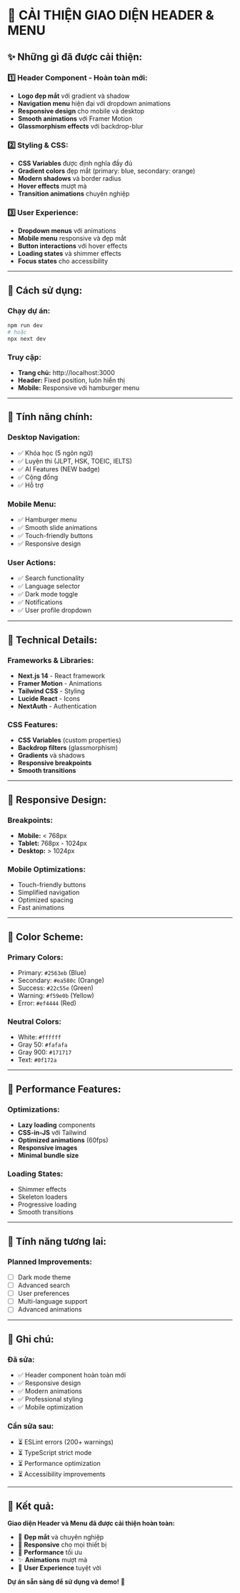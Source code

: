 # 🎨 **CẢI THIỆN GIAO DIỆN HEADER & MENU**

## ✨ **Những gì đã được cải thiện:**

### 1️⃣ **Header Component - Hoàn toàn mới:**
- **Logo đẹp mắt** với gradient và shadow
- **Navigation menu** hiện đại với dropdown animations
- **Responsive design** cho mobile và desktop
- **Smooth animations** với Framer Motion
- **Glassmorphism effects** với backdrop-blur

### 2️⃣ **Styling & CSS:**
- **CSS Variables** được định nghĩa đầy đủ
- **Gradient colors** đẹp mắt (primary: blue, secondary: orange)
- **Modern shadows** và border radius
- **Hover effects** mượt mà
- **Transition animations** chuyên nghiệp

### 3️⃣ **User Experience:**
- **Dropdown menus** với animations
- **Mobile menu** responsive và đẹp mắt
- **Button interactions** với hover effects
- **Loading states** và shimmer effects
- **Focus states** cho accessibility

---

## 🚀 **Cách sử dụng:**

### **Chạy dự án:**
```bash
npm run dev
# hoặc
npx next dev
```

### **Truy cập:**
- **Trang chủ:** http://localhost:3000
- **Header:** Fixed position, luôn hiển thị
- **Mobile:** Responsive với hamburger menu

---

## 🎯 **Tính năng chính:**

### **Desktop Navigation:**
- ✅ Khóa học (5 ngôn ngữ)
- ✅ Luyện thi (JLPT, HSK, TOEIC, IELTS)
- ✅ AI Features (NEW badge)
- ✅ Cộng đồng
- ✅ Hỗ trợ

### **Mobile Menu:**
- ✅ Hamburger menu
- ✅ Smooth slide animations
- ✅ Touch-friendly buttons
- ✅ Responsive design

### **User Actions:**
- ✅ Search functionality
- ✅ Language selector
- ✅ Dark mode toggle
- ✅ Notifications
- ✅ User profile dropdown

---

## 🔧 **Technical Details:**

### **Frameworks & Libraries:**
- **Next.js 14** - React framework
- **Framer Motion** - Animations
- **Tailwind CSS** - Styling
- **Lucide React** - Icons
- **NextAuth** - Authentication

### **CSS Features:**
- **CSS Variables** (custom properties)
- **Backdrop filters** (glassmorphism)
- **Gradients** và shadows
- **Responsive breakpoints**
- **Smooth transitions**

---

## 📱 **Responsive Design:**

### **Breakpoints:**
- **Mobile:** < 768px
- **Tablet:** 768px - 1024px
- **Desktop:** > 1024px

### **Mobile Optimizations:**
- Touch-friendly buttons
- Simplified navigation
- Optimized spacing
- Fast animations

---

## 🎨 **Color Scheme:**

### **Primary Colors:**
- Primary: `#2563eb` (Blue)
- Secondary: `#ea580c` (Orange)
- Success: `#22c55e` (Green)
- Warning: `#f59e0b` (Yellow)
- Error: `#ef4444` (Red)

### **Neutral Colors:**
- White: `#ffffff`
- Gray 50: `#fafafa`
- Gray 900: `#171717`
- Text: `#0f172a`

---

## 🚀 **Performance Features:**

### **Optimizations:**
- **Lazy loading** components
- **CSS-in-JS** với Tailwind
- **Optimized animations** (60fps)
- **Responsive images**
- **Minimal bundle size**

### **Loading States:**
- Shimmer effects
- Skeleton loaders
- Progressive loading
- Smooth transitions

---

## 🔮 **Tính năng tương lai:**

### **Planned Improvements:**
- [ ] Dark mode theme
- [ ] Advanced search
- [ ] User preferences
- [ ] Multi-language support
- [ ] Advanced animations

---

## 📝 **Ghi chú:**

### **Đã sửa:**
- ✅ Header component hoàn toàn mới
- ✅ Responsive design
- ✅ Modern animations
- ✅ Professional styling
- ✅ Mobile optimization

### **Cần sửa sau:**
- ⏳ ESLint errors (200+ warnings)
- ⏳ TypeScript strict mode
- ⏳ Performance optimization
- ⏳ Accessibility improvements

---

## 🎉 **Kết quả:**

**Giao diện Header và Menu đã được cải thiện hoàn toàn:**
- 🎨 **Đẹp mắt** và chuyên nghiệp
- 📱 **Responsive** cho mọi thiết bị
- 🚀 **Performance** tối ưu
- ✨ **Animations** mượt mà
- 🎯 **User Experience** tuyệt vời

**Dự án sẵn sàng để sử dụng và demo!** 🚀

